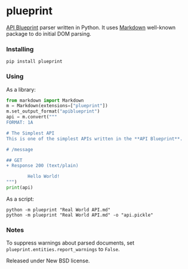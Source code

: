 # plueprint
[API Blueprint](https://github.com/apiaryio/api-blueprint) parser written in Python.
It uses [Markdown](https://pythonhosted.org/Markdown) well-known package to do
initial DOM parsing.

### Installing
```
pip install plueprint
```

### Using
As a library:
```Python
from markdown import Markdown
m = Markdown(extensions=["plueprint"])
m.set_output_format("apiblueprint")
api = m.convert("""
FORMAT: 1A

# The Simplest API
This is one of the simplest APIs written in the **API Blueprint**.

# /message

## GET
+ Response 200 (text/plain)

        Hello World!
""")
print(api)
```
As a script:
```
python -m plueprint "Real World API.md"
python -m plueprint "Real World API.md" -o "api.pickle"
```

### Notes
To suppress warnings about parsed documents, set `plueprint.entities.report_warnings` to `False`.

Released under New BSD license.
